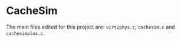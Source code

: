 # CacheSim

The main files edited for this project are: `virt2phys.c`, `cachesim.c` and `cachesimplus.c`.
